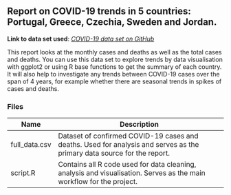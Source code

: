 ## Report on COVID-19 trends in 5 countries: Portugal, Greece, Czechia, Sweden and Jordan. 

**Link to data set used**: [*COVID-19 data set on
GitHub*](https://github.com/owid/covid-19-data/blob/master/public/data/cases_deaths/full_data.csv)

This report looks at the monthly cases and deaths as well as the total
cases and deaths. You can use this data set to explore trends by data
visualisation with ggplot2 or using R base functions to get the summary
of each country. It will also help to investigate any trends between
COVID-19 cases over the span of 4 years, for example whether there are
seasonal trends in spikes of cases and deaths.

### Files

| Name | Description |
|----|----|
| full_data.csv | Dataset of confirmed COVID-19 cases and deaths. Used for analysis and serves as the primary data source for the report. |
| script.R | Contains all R code used for data cleaning, analysis and visualisation. Serves as the main workflow for the project. |

